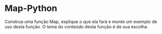 # Map-Python
Construa uma função Map, explique o que ela fará e monte um exemplo de uso desta função. O tema do conteúdo desta função é de sua escolha.

